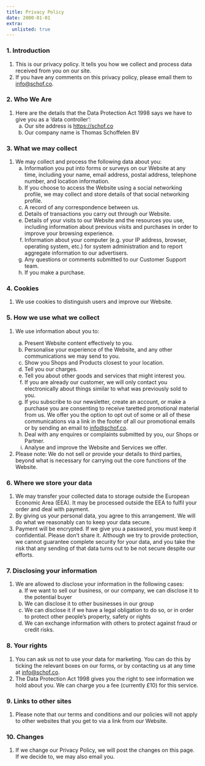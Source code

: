 ```yaml
---
title: Privacy Policy
date: 2000-01-01
extra:
  unlisted: true
---
```


<h3>1. Introduction</h3>
<ol>
<li>
    This is our privacy policy. It tells you how we collect and process
    data received from you on our site.
</li>
<li>
    If you have any comments on this privacy policy, please email them to 
    <a href="mailto:info@schof.co">info@schof.co</a>.
</li>
</ol>
<h3>2. Who We Are</h3>
<ol>
<li>
    Here are the details that the Data Protection Act 1998 says we have to
    give you as a ‘data controller’:
    <ol type="a">
    <li>
        Our site address is 
        <a href="https://schof.co">https://schof.co</a>
    </li>
    <li>Our company name is Thomas Schoffelen BV</li>
    </ol>
</li>
</ol>
<h3>3. What we may collect</h3>
<ol>
<li>
    We may collect and process the following data about you:
    <ol type="a">
    <li>
        Information you put into forms or surveys on our Website at any
        time, including your name, email address, postal address,
        telephone number, and location information.
    </li>
    <li>
        If you choose to access the Website using a social networking
        profile, we may collect and store details of that social
        networking profile.
    </li>
    <li>A record of any correspondence between us.</li>
    <li>Details of transactions you carry out through our Website.</li>
    <li>
        Details of your visits to our Website and the resources you use,
        including information about previous visits and purchases in order
        to improve your browsing experience.
    </li>
    <li>
        Information about your computer (e.g. your IP address, browser,
        operating system, etc.) for system administration and to report
        aggregate information to our advertisers.
    </li>
    <li>
        Any questions or comments submitted to our Customer Support team.
    </li>
    <li>If you make a purchase.</li>
    </ol>
</li>
</ol>
<h3>4. Cookies</h3>
<ol>
<li>We use cookies to distinguish users and improve our Website.</li>
</ol>
<h3>5. How we use what we collect</h3>
<ol>
<li>
    <p>We use information about you to:</p>
    <ol type="a">
    <li>Present Website content effectively to you.</li>
    <li>
        Personalise your experience of the Website, and any other
        communications we may send to you.
    </li>
    <li>Show you Shops and Products closest to your location.</li>
    <li>Tell you our charges.</li>
    <li>
        Tell you about other goods and services that might interest you.
    </li>
    <li>
        If you are already our customer, we will only contact you
        electronically about things similar to what was previously sold to
        you.
    </li>
    <li>
        If you subscribe to our newsletter, create an account, or make a
        purchase you are consenting to receive taretted promotional
        material from us. We offer you the option to opt out of some or
        all of these communications via a link in the footer of all our
        promotional emails or by sending an email to 
        <a href="mailto:info@schof.co">info@schof.co</a>.
    </li>
    <li>
        Deal with any enquires or complaints submitted by you, our Shops
        or Partner.
    </li>
    <li>Analyse and improve the Website and Services we offer.</li>
    </ol>
</li>
<li>
    Please note: We do not sell or provide your details to third parties,
    beyond what is necessary for carrying out the core functions of the
    Website.
</li>
</ol>
<h3>6. Where we store your data</h3>
<ol>
<li>
    We may transfer your collected data to storage outside the European
    Economic Area (EEA). It may be processed outside the EEA to fulfil
    your order and deal with payment.
</li>
<li>
    By giving us your personal data, you agree to this arrangement. We
    will do what we reasonably can to keep your data secure.
</li>
<li>
    Payment will be encrypted. If we give you a password, you must keep it
    confidential. Please don’t share it. Although we try to provide
    protection, we cannot guarantee complete security for your data, and
    you take the risk that any sending of that data turns out to be not
    secure despite our efforts.
</li>
</ol>
<h3>7. Disclosing your information</h3>
<ol>
<li>
    We are allowed to disclose your information in the following cases:
    <ol type="a">
    <li>
        If we want to sell our business, or our company, we can disclose
        it to the potential buyer
    </li>
    <li>We can disclose it to other businesses in our group</li>
    <li>
        We can disclose it if we have a legal obligation to do so, or in
        order to protect other people’s property, safety or rights
    </li>
    <li>
        We can exchange information with others to protect against fraud
        or credit risks.
    </li>
    </ol>
</li>
</ol>
<h3>8. Your rights</h3>
<ol>
<li>
    You can ask us not to use your data for marketing. You can do this by
    ticking the relevant boxes on our forms, or by contacting us at any
    time at <a href="mailto:info@schof.co">info@schof.co</a>.
</li>
<li>
    The Data Protection Act 1998 gives you the right to see information we
    hold about you. We can charge you a fee (currently £10) for this
    service.
</li>
</ol>
<h3>9. Links to other sites</h3>
<ol>
<li>
    Please note that our terms and conditions and our policies will not
    apply to other websites that you get to via a link from our Website.
</li>
</ol>
<h3>10. Changes</h3>
<ol>
<li>
    If we change our Privacy Policy, we will post the changes on this
    page. If we decide to, we may also email you.
</li>
</ol>
